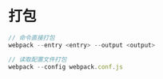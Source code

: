 # 打包

```js
// 命令直接打包
webpack --entry <entry> --output <output>

// 读取配置文件打包
webpack --config webpack.conf.js
```


